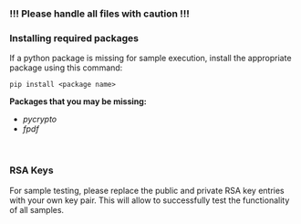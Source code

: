 ### !!! Please handle all files with caution !!!

### Installing required packages
If a python package is missing for sample execution, install the appropriate package using this command:
```
pip install <package name>
```

**Packages that you may be missing:**
- *pycrypto*
- *fpdf*
<br />

### RSA Keys
For sample testing, please replace the public and private RSA key entries with your own key pair. This will allow to successfully test the functionality of all samples.
